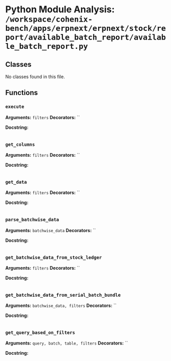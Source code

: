 # Python Module Analysis: `/workspace/cohenix-bench/apps/erpnext/erpnext/stock/report/available_batch_report/available_batch_report.py`

## Classes

No classes found in this file.


## Functions

### `execute`
**Arguments:** `filters`
**Decorators:** ``

**Docstring:**
```

```
### `get_columns`
**Arguments:** `filters`
**Decorators:** ``

**Docstring:**
```

```
### `get_data`
**Arguments:** `filters`
**Decorators:** ``

**Docstring:**
```

```
### `parse_batchwise_data`
**Arguments:** `batchwise_data`
**Decorators:** ``

**Docstring:**
```

```
### `get_batchwise_data_from_stock_ledger`
**Arguments:** `filters`
**Decorators:** ``

**Docstring:**
```

```
### `get_batchwise_data_from_serial_batch_bundle`
**Arguments:** `batchwise_data, filters`
**Decorators:** ``

**Docstring:**
```

```
### `get_query_based_on_filters`
**Arguments:** `query, batch, table, filters`
**Decorators:** ``

**Docstring:**
```

```

